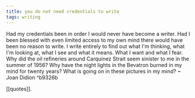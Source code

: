 ```yaml
---
title: you do not need credentials to write
tags: writing
---
```


Had my credentials been in order I would never have become a writer. Had I been blessed with even limited access to my own mind there would have been no reason to write. I write entirely to find out what I'm thinking, what I'm looking at, what I see and what it means. What I want and what I fear. Why did the oil refineries around Carquinez Strait seem sinister to me in the summer of 1956? Why have the night lights in the Bevatron burned in my mind for twenty years? What is going on in these pictures in my mind? ~ Joan Didion ^b9326b

[[quotes]].